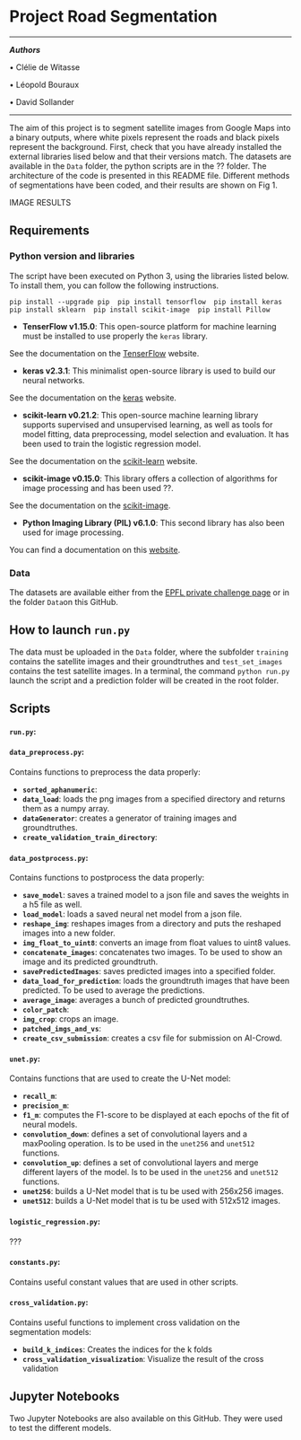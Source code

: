 # Project Road Segmentation 

___

***Authors***

• Clélie de Witasse

• Léopold Bouraux

• David Sollander
___

The aim of this project is to segment satellite images from Google Maps into a binary outputs, where white pixels represent the roads and black pixels represent the background. First, check that you have already installed the external libraries lised below and that their versions match. The datasets are available in the `Data` folder, the python scripts are in the ?? folder. The architecture of the code is presented in this README file. Different methods of segmentations have been coded, and their results are shown on Fig 1.

IMAGE RESULTS

## Requirements

### Python version and libraries
The script have been executed on Python 3, using the libraries listed below. To install them, you can follow the following instructions.

`pip install --upgrade pip 
pip install tensorflow 
pip install keras 
pip install sklearn 
pip install scikit-image 
pip install Pillow`

* **TenserFlow v1.15.0**: This open-source platform for machine learning must be installed to use properly the `keras` library. 

See the documentation on the [TenserFlow](https://www.tensorflow.org/overview) website.

* **keras v2.3.1**: This minimalist open-source library is used to build our neural networks. 

See the documentation on the [keras](https://keras.io/) website.
 
* **scikit-learn v0.21.2**: This open-source machine learning library supports supervised and unsupervised learning, as well as tools for model fitting, data preprocessing, model selection and evaluation. It has been used to train the logistic regression model. 

See the documentation on the [scikit-learn](https://scikit-learn.org/stable/user_guide.html) website.
* **scikit-image v0.15.0**: This library offers a collection of algorithms for image processing and has been used ??. 

See the documentation on the [scikit-image](https://scikit-image.org/docs/stable/).
* **Python Imaging Library (PIL) v6.1.0**: This second library has also been used for image processing.
 
You can find a documentation on this [website](https://python.developpez.com/cours/pilhandbook/).


### Data
The datasets are available either from the [EPFL private challenge page](https://www.crowdai.org/challenges/epfl-ml-road-segmentation) or in the folder `Data`on this GitHub.

## How to launch `run.py`
The data must be uploaded in the `Data` folder, where the subfolder `training` contains the satellite images and their groundtruthes and `test_set_images`  contains the test satellite images. In a terminal, the command `python run.py` launch the script and a prediction folder will be created in the root folder.

## Scripts

#### `run.py`:

#### `data_preprocess.py`:
Contains functions to preprocess the data properly:
* **`sorted_aphanumeric`**: 
* **`data_load`**: loads the png images from a specified directory and returns them as a numpy array.
* **`dataGenerator`**: creates a generator of training images and groundtruthes.
* **`create_validation_train_directory`**: 

#### `data_postprocess.py`:
Contains functions to postprocess the data properly:
* **`save_model`**: saves a trained model to a json file and saves the weights in a h5 file as well.
* **`load_model`**: loads a saved neural net model from a json file.
* **`reshape_img`**: reshapes images from a directory and puts the reshaped images into a new folder.
* **`img_float_to_uint8`**: converts an image from float values to uint8 values.
* **`concatenate_images`**: concatenates two images. To be used to show an image and its predicted groundtruth.
* **`savePredictedImages`**: saves predicted images into a specified folder.
* **`data_load_for_prediction`**: loads the groundtruth images that have been predicted. To be used to average the predictions.
* **`average_image`**: averages a bunch of predicted groundtruthes.
* **`color_patch`**:
* **`img_crop`**: crops an image.
* **`patched_imgs_and_vs`**:
* **`create_csv_submission`**: creates a csv file for submission on AI-Crowd.

#### `unet.py`:
Contains functions that are used to create the U-Net model:
* **`recall_m`**: 
* **`precision_m`**:
* **`f1_m`**: computes the F1-score to be displayed at each epochs of the fit of neural models.
* **`convolution_down`**: defines a set of convolutional layers and a maxPooling operation. Is to be used in the `unet256` and `unet512` functions. 
* **`convolution_up`**: defines a set of convolutional layers and merge different layers of the model. Is to be used in the `unet256` and `unet512` functions. 
* **`unet256`**: builds a U-Net model that is tu be used with 256x256 images.
* **`unet512`**: builds a U-Net model that is tu be used with 512x512 images.

#### `logistic_regression.py`:
???

#### `constants.py`:
Contains useful constant values that are used in other scripts.


#### `cross_validation.py`:
Contains useful functions to implement cross validation on the segmentation models:
* **`build_k_indices`**: Creates the indices for the k folds
* **`cross_validation_visualization`**: Visualize the result of the cross validation

## Jupyter Notebooks
Two Jupyter Notebooks are also available on this GitHub. They were used to test the different models. 


